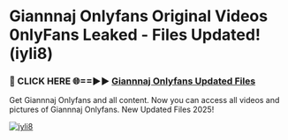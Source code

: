 # Giannnaj Onlyfans Original Videos 0nlyFans Leaked - Files Updated! (iyli8)

<h3>🔴 CLICK HERE 🌐==►► <a href="https://tinyurl.com/ehrbuxhb" rel="nofollow">Giannnaj Onlyfans Updated Files</a></h3>

Get Giannnaj Onlyfans and all content. Now you can access all videos and pictures of Giannnaj Onlyfans. New Updated Files 2025!

[![iyli8](https://i.imgur.com/lVYEuWS.gif)](https://tinyurl.com/ehrbuxhb)
